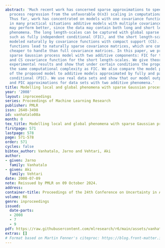 ```yaml
---
abstract: 'Much recent work has concerned sparse approximations to speed up the Gaussian
  process regression from the unfavorable O(n3) scaling in computational time to O(nm2).
  Thus far, work has concentrated on models with one covariance function. However,
  in many practical situations additive models with multiple covariance functions
  may perform better, since the data may contain both long and short length-scale
  phenomena. The long length-scales can be captured with global sparse approximations,
  such as fully independent conditional (FIC), and the short length-scales can be
  modeled naturally by covariance functions with compact support (CS). CS covariance
  functions lead to naturally sparse covariance matrices, which are computationally
  cheaper to handle than full covariance matrices. In this paper, we propose a new
  sparse Gaussian process model with two additive components: FIC for the long length-scales
  and CS covariance function for the short length-scales. We give theoretical and
  experimental results and show that under certain conditions the proposed model has
  the same computational complexity as FIC. We also compare the model performance
  of the proposed model to additive models approximated by fully and partially independent
  conditional (PIC). We use real data sets and show that our model outperforms FIC
  and PIC approximations for data sets with two additive phenomena.'
title: Modelling local and global phenomena with sparse Gaussian processes
year: '2008'
layout: inproceedings
series: Proceedings of Machine Learning Research
publisher: PMLR
issn: 2640-3498
id: vanhatalo08a
month: 0
tex_title: Modelling local and global phenomena with sparse Gaussian processes
firstpage: 571
lastpage: 578
page: 571-578
order: 571
cycles: false
bibtex_author: Vanhatalo, Jarno and Vehtari, Aki
author:
- given: Jarno
  family: Vanhatalo
- given: Aki
  family: Vehtari
date: 2008-07-09
note: Reissued by PMLR on 09 October 2024.
address:
container-title: Proceedings of the 24th Conference on Uncertainty in Artificial Intelligence
volume: R6
genre: inproceedings
issued:
  date-parts:
  - 2008
  - 7
  - 9
pdf: https://raw.githubusercontent.com/mlresearch/r6/main/assets/vanhatalo08a/vanhatalo08a.pdf
extras: []
# Format based on Martin Fenner's citeproc: https://blog.front-matter.io/posts/citeproc-yaml-for-bibliographies/
---
```

